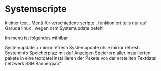 # Systemscripte
kleiner test ..Menü für verschiedene scripte..
funktioniert teils nur auf Garuda linux .
wegen dem Systemupdate befehl

Im menü ist folgendes wählbar

Systemupdate + mirror refresh
Systemupdate ohne mirror refresh
Systeminfo
Speicherplatz mit duf Anzeigen
Speichern aller installierten pakete in eine textdatei
Installieren der Pakete von der erstellten Textdatei
netzwerk SSH Bannergrab"
